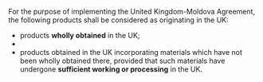 For the purpose of implementing the United Kingdom-Moldova Agreement, the following products shall be considered as originating in the UK:

- products **wholly obtained** in the UK;
- 
- products obtained in the UK incorporating materials which have not been wholly obtained there, provided that such materials have undergone **sufficient working or processing** in the UK.
